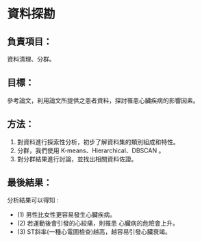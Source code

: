 # 資料探勘

## 負責項目：
資料清理、分群。
## 目標：
參考論文，利用論文所提供之患者資料，探討罹患心臟疾病的影響因素。
## 方法：
1. 對資料進行探索性分析，初步了解資料集的類別組成和特性。
2. 分群，我們使用 K-means、Hierarchical、DBSCAN 。
3. 對分群結果進行討論，並找出相關資料佐證。
## 最後結果：
分析結果可以得知 : 
* (1) 男性比女性更容易發生心臟疾病。 
* (2) 若運動後會引發的心絞痛，則罹患
心臟病的危險會上升。 
* (3) ST斜率(一種心電圖檢查)越⾼，越容易引發心臟衰竭。
